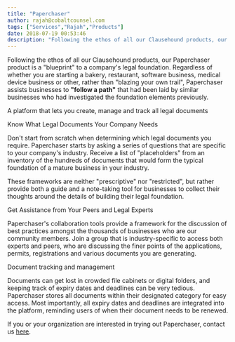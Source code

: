 ```yaml
---
title: "Paperchaser"
author: rajah@cobaltcounsel.com
tags: ["Services","Rajah","Products"]
date: 2018-07-19 00:53:46
description: "Following the ethos of all our Clausehound products, our Paperchaser product is a 'blueprint' to a company's legal foundation.  Regardless of whether you are starting a bakery, restaurant, software bu..."
---
```


Following the ethos of all our Clausehound products, our Paperchaser product is a "blueprint" to a company's legal foundation.  Regardless of whether you are starting a bakery, restaurant, software business, medical device business or other, rather than "blazing your own trail", Paperchaser assists businesses to **"follow a path"** that had been laid by similar businesses who had investigated the foundation elements previously.

A platform that lets you create, manage and track all legal documents

Know What Legal Documents Your Company Needs

Don't start from scratch when determining which legal documents you require. Paperchaser starts by asking a series of questions that are specific to your company's industry. Receive a list of "placeholders" from an inventory of the hundreds of documents that would form the typical foundation of a mature business in your industry.

These frameworks are neither "prescriptive" nor "restricted", but rather provide both a guide and a note-taking tool for businesses to collect their thoughts around the details of building their legal foundation.

Get Assistance from Your Peers and Legal Experts

Paperchaser's collaboration tools provide a framework for the discussion of best practices amongst the thousands of businesses who are our community members. Join a group that is industry-specific to access both experts and peers, who are discussing the finer points of the applications, permits, registrations and various documents you are generating.

Document tracking and management

Documents can get lost in crowded file cabinets or digital folders, and keeping track of expiry dates and deadlines can be very tedious. Paperchaser stores all documents within their designated category for easy access. Most importantly, all expiry dates and deadlines are integrated into the platform, reminding users of when their document needs to be renewed.

If you or your organization are interested in trying out Paperchaser, contact us [here](mailto:rajah@clausehound.com).